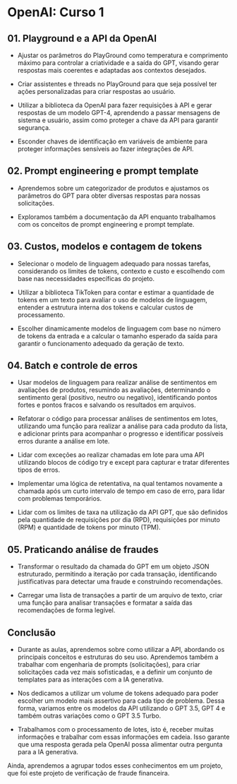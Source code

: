 # OpenAI: Curso 1

## 01. Playground e a API da OpenAI

* Ajustar os parâmetros do PlayGround como temperatura e comprimento máximo para controlar a criatividade e a saída do GPT, visando gerar respostas mais coerentes e adaptadas aos contextos desejados.

* Criar assistentes e threads no PlayGround para que seja possível ter ações personalizadas para criar respostas ao usuário.

* Utilizar a biblioteca da OpenAI para fazer requisições à API e gerar respostas de um modelo GPT-4, aprendendo a passar mensagens de sistema e usuário, assim como proteger a chave da API para garantir segurança.

* Esconder chaves de identificação em variáveis de ambiente para proteger informações sensíveis ao fazer integrações de API.

## 02. Prompt engineering e prompt template

* Aprendemos sobre um categorizador de produtos e ajustamos os parâmetros do GPT para obter diversas respostas para nossas solicitações.

* Exploramos também a documentação da API enquanto trabalhamos com os conceitos de prompt engineering e prompt template.

## 03. Custos, modelos e contagem de tokens

* Selecionar o modelo de linguagem adequado para nossas tarefas, considerando os limites de tokens, contexto e custo e escolhendo com base nas necessidades específicas do projeto.

* Utilizar a biblioteca TikToken para contar e estimar a quantidade de tokens em um texto para avaliar o uso de modelos de linguagem, entender a estrutura interna dos tokens e calcular custos de processamento.

* Escolher dinamicamente modelos de linguagem com base no número de tokens da entrada e a calcular o tamanho esperado da saída para garantir o funcionamento adequado da geração de texto.

## 04. Batch e controle de erros

* Usar modelos de linguagem para realizar análise de sentimentos em avaliações de produtos, resumindo as avaliações, determinando o sentimento geral (positivo, neutro ou negativo), identificando pontos fortes e pontos fracos e salvando os resultados em arquivos.

* Refatorar o código para processar análises de sentimentos em lotes, utilizando uma função para realizar a análise para cada produto da lista, e adicionar prints para acompanhar o progresso e identificar possíveis erros durante a análise em lote.

* Lidar com exceções ao realizar chamadas em lote para uma API utilizando blocos de código try e except para capturar e tratar diferentes tipos de erros.

* Implementar uma lógica de retentativa, na qual tentamos novamente a chamada após um curto intervalo de tempo em caso de erro, para lidar com problemas temporários.

* Lidar com os limites de taxa na utilização da API GPT, que são definidos pela quantidade de requisições por dia (RPD), requisições por minuto (RPM) e quantidade de tokens por minuto (TPM).

## 05. Praticando análise de fraudes

* Transformar o resultado da chamada do GPT em um objeto JSON estruturado, permitindo a iteração por cada transação, identificando justificativas para detectar uma fraude e construindo recomendações.

* Carregar uma lista de transações a partir de um arquivo de texto, criar uma função para analisar transações e formatar a saída das recomendações de forma legível.

## Conclusão

* Durante as aulas, aprendemos sobre como utilizar a API, abordando os principais conceitos e estruturas do seu uso. Aprendemos também a trabalhar com engenharia de prompts (solicitações), para criar solicitações cada vez mais sofisticadas, e a definir um conjunto de templates para as interações com a IA generativa.

* Nos dedicamos a utilizar um volume de tokens adequado para poder escolher um modelo mais assertivo para cada tipo de problema. Dessa forma, variamos entre os modelos da API utilizando o GPT 3.5, GPT 4 e também outras variações como o GPT 3.5 Turbo.

* Trabalhamos com o processamento de lotes, isto é, receber muitas informações e trabalhar com essas informações em cadeia. Isso garante que uma resposta gerada pela OpenAI possa alimentar outra pergunta para a IA generativa.

Ainda, aprendemos a agrupar todos esses conhecimentos em um projeto, que foi este projeto de verificação de fraude financeira.
